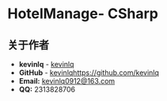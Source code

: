 # HotelManage- CSharp

[](/Screen/ER.png)

[](/Screen/project.png)

[](/Screen/main.png)


## 关于作者

- **kevinlq**  - [kevinlq](http://kevinlq.com/)
- **GitHub**  - [kevinlq](https://github.com/kevinlq)https://github.com/kevinlq 
- **Email:** kevinlq0912@163.com
- **QQ:** 2313828706
